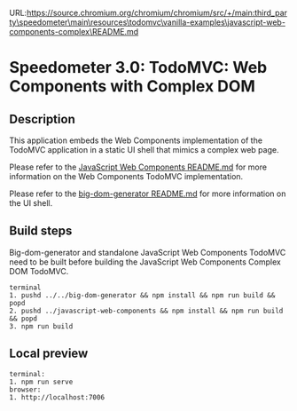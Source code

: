 URL:https://source.chromium.org/chromium/chromium/src/+/main:third_party\speedometer\main\resources\todomvc\vanilla-examples\javascript-web-components-complex\README.md
# Speedometer 3.0: TodoMVC: Web Components with Complex DOM

## Description

This application embeds the Web Components implementation of the TodoMVC application in a static UI shell that mimics a complex web page.

Please refer to the [JavaScript Web Components README.md](../javascript-web-components/README.md) for more information on the Web Components TodoMVC implementation.

Please refer to the [big-dom-generator README.md](../../big-dom-generator/README.md) for more information on the UI shell.

## Build steps

Big-dom-generator and standalone JavaScript Web Components TodoMVC need to be built before building the JavaScript Web Components Complex DOM TodoMVC.

```
terminal
1. pushd ../../big-dom-generator && npm install && npm run build && popd
2. pushd ../javascript-web-components && npm install && npm run build && popd
3. npm run build
```

## Local preview

```
terminal:
1. npm run serve
browser:
1. http://localhost:7006
```
